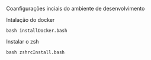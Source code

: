 Coanfigurações inciais do ambiente de desenvolvimento

Intalação do docker
```
bash installDocker.bash 
```

Instalar o zsh
```
bash zshrcInstall.bash
```
